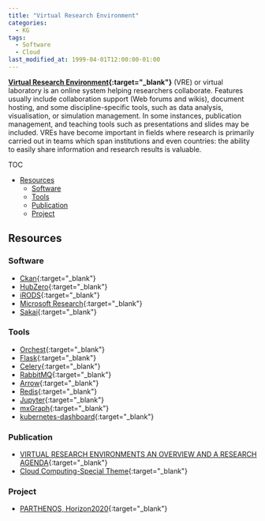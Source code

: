 ```yaml
---
title: "Virtual Research Environment"
categories:
  - KG
tags:
  - Software
  - Cloud
last_modified_at: 1999-04-01T12:00:00-01:00
---
```


**[Virtual Research Environment](https://en.wikipedia.org/wiki/Virtual_research_environment){:target="_blank"}** (VRE) or virtual laboratory is an online system helping researchers collaborate. Features usually include collaboration support (Web forums and wikis), document hosting, and some discipline-specific tools, such as data analysis, visualisation, or simulation management. In some instances, publication management, and teaching tools such as presentations and slides may be included. VREs have become important in fields where research is primarily carried out in teams which span institutions and even countries: the ability to easily share information and research results is valuable.

TOC

- [Resources](#resources)
  - [Software](#software)
  - [Tools](#tools)
  - [Publication](#publication)
  - [Project](#project)


## Resources

### Software

- [Ckan](https://ckan.org){:target="_blank"}
- [HubZero](https://hubzero.org){:target="_blank"}
- [iRODS](https://irods.org){:target="_blank"}
- [Microsoft Research](https://www.microsoft.com/en-us/research/){:target="_blank"}
- [Sakai](https://www.sakailms.org){:target="_blank"}

### Tools

- [Orchest](https://www.orchest.io){:target="_blank"}
- [Flask](https://flask.palletsprojects.com/en/1.1.x/){:target="_blank"}
- [Celery](https://docs.celeryproject.org/en/stable/index.html){:target="_blank"}
- [RabbitMQ](https://www.rabbitmq.com/){:target="_blank"}
- [Arrow](https://arrow.apache.org/){:target="_blank"}
- [Redis](https://redis.io/){:target="_blank"}
- [Jupyter](https://jupyter.org/){:target="_blank"}
- [mxGraph](https://jgraph.github.io/mxgraph/){:target="_blank"}
- [kubernetes-dashboard](https://github.com/kubernetes/dashboard){:target="_blank"}

### Publication

- [VIRTUAL RESEARCH ENVIRONMENTS AN OVERVIEW AND A RESEARCH AGENDA](/assets/images/posts/1999-04-01-VRE/VIRTUAL%20RESEARCH%20ENVIRONMENTS%20AN%20OVERVIEW%20AND%20A%20RESEARCH%20AGENDA.pdf){:target="_blank"}
- [Cloud Computing-Special Theme](/assets/images/posts/1999-04-01-VRE/Cloud%20Computing-Special%20Theme.pdf){:target="_blank"}

### Project

- [PARTHENOS, Horizon2020](https://www.parthenos-project.eu){:target="_blank"}

